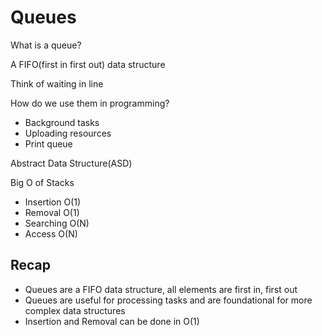 # Queues

What is a queue?

A FIFO(first in first out) data structure

Think of waiting in line

How do we use them in programming?

- Background tasks
- Uploading resources
- Print queue

Abstract Data Structure(ASD)

Big O of Stacks

- Insertion O(1)
- Removal O(1)
- Searching O(N)
- Access O(N)

## Recap

- Queues are a FIFO data structure, all elements are first in, first out
- Queues are useful for processing tasks and are foundational for more complex data structures
- Insertion and Removal can be done in O(1)
